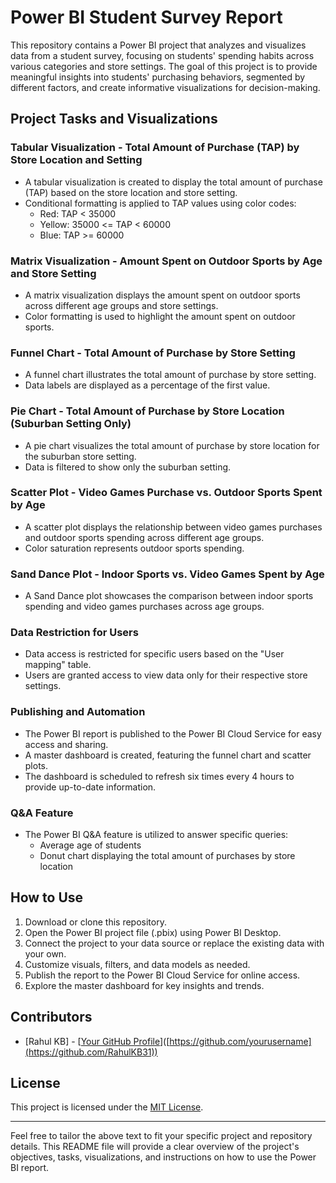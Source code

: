 # Power BI Student Survey Report

This repository contains a Power BI project that analyzes and visualizes data from a student survey, focusing on students' spending habits across various categories and store settings. The goal of this project is to provide meaningful insights into students' purchasing behaviors, segmented by different factors, and create informative visualizations for decision-making.

## Project Tasks and Visualizations

### Tabular Visualization - Total Amount of Purchase (TAP) by Store Location and Setting

- A tabular visualization is created to display the total amount of purchase (TAP) based on the store location and store setting.
- Conditional formatting is applied to TAP values using color codes:
  - Red: TAP < 35000
  - Yellow: 35000 <= TAP < 60000
  - Blue: TAP >= 60000

### Matrix Visualization - Amount Spent on Outdoor Sports by Age and Store Setting

- A matrix visualization displays the amount spent on outdoor sports across different age groups and store settings.
- Color formatting is used to highlight the amount spent on outdoor sports.

### Funnel Chart - Total Amount of Purchase by Store Setting

- A funnel chart illustrates the total amount of purchase by store setting.
- Data labels are displayed as a percentage of the first value.

### Pie Chart - Total Amount of Purchase by Store Location (Suburban Setting Only)

- A pie chart visualizes the total amount of purchase by store location for the suburban store setting.
- Data is filtered to show only the suburban setting.

### Scatter Plot - Video Games Purchase vs. Outdoor Sports Spent by Age

- A scatter plot displays the relationship between video games purchases and outdoor sports spending across different age groups.
- Color saturation represents outdoor sports spending.

### Sand Dance Plot - Indoor Sports vs. Video Games Spent by Age

- A Sand Dance plot showcases the comparison between indoor sports spending and video games purchases across age groups.

### Data Restriction for Users

- Data access is restricted for specific users based on the "User mapping" table.
- Users are granted access to view data only for their respective store settings.

### Publishing and Automation

- The Power BI report is published to the Power BI Cloud Service for easy access and sharing.
- A master dashboard is created, featuring the funnel chart and scatter plots.
- The dashboard is scheduled to refresh six times every 4 hours to provide up-to-date information.

### Q&A Feature

- The Power BI Q&A feature is utilized to answer specific queries:
  - Average age of students
  - Donut chart displaying the total amount of purchases by store location

## How to Use

1. Download or clone this repository.
2. Open the Power BI project file (.pbix) using Power BI Desktop.
3. Connect the project to your data source or replace the existing data with your own.
4. Customize visuals, filters, and data models as needed.
5. Publish the report to the Power BI Cloud Service for online access.
6. Explore the master dashboard for key insights and trends.

## Contributors

- [Rahul KB] - [[Your GitHub Profile](https://github.com/RahulKB31)]([https://github.com/yourusername](https://github.com/RahulKB31))

## License

This project is licensed under the [MIT License](LICENSE).

---

Feel free to tailor the above text to fit your specific project and repository details. This README file will provide a clear overview of the project's objectives, tasks, visualizations, and instructions on how to use the Power BI report.

